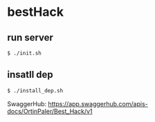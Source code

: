 # bestHack

## run server
```bash
$ ./init.sh
```
## insatll dep
```bash
$ ./install_dep.sh
```

SwaggerHub: https://app.swaggerhub.com/apis-docs/OrtinPaler/Best_Hack/v1
